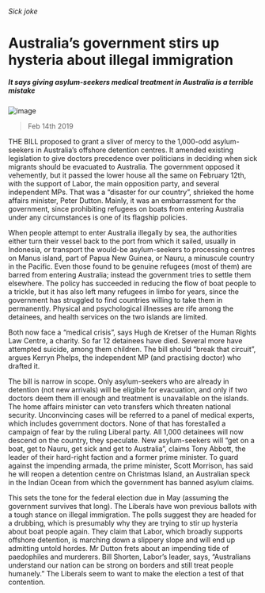 ###### Sick joke
# Australia’s government stirs up hysteria about illegal immigration 
##### It says giving asylum-seekers medical treatment in Australia is a terrible mistake 
![image](images/20190216_asp002.jpg) 
> Feb 14th 2019 
 
THE BILL proposed to grant a sliver of mercy to the 1,000-odd asylum-seekers in Australia’s offshore detention centres. It amended existing legislation to give doctors precedence over politicians in deciding when sick migrants should be evacuated to Australia. The government opposed it vehemently, but it passed the lower house all the same on February 12th, with the support of Labor, the main opposition party, and several independent MPs. That was a “disaster for our country”, shrieked the home affairs minister, Peter Dutton. Mainly, it was an embarrassment for the government, since prohibiting refugees on boats from entering Australia under any circumstances is one of its flagship policies. 
When people attempt to enter Australia illegally by sea, the authorities either turn their vessel back to the port from which it sailed, usually in Indonesia, or transport the would-be asylum-seekers to processing centres on Manus island, part of Papua New Guinea, or Nauru, a minuscule country in the Pacific. Even those found to be genuine refugees (most of them) are barred from entering Australia; instead the government tries to settle them elsewhere. The policy has succeeded in reducing the flow of boat people to a trickle, but it has also left many refugees in limbo for years, since the government has struggled to find countries willing to take them in permanently. Physical and psychological illnesses are rife among the detainees, and health services on the two islands are limited. 
Both now face a “medical crisis”, says Hugh de Kretser of the Human Rights Law Centre, a charity. So far 12 detainees have died. Several more have attempted suicide, among them children. The bill should “break that circuit”, argues Kerryn Phelps, the independent MP (and practising doctor) who drafted it. 
The bill is narrow in scope. Only asylum-seekers who are already in detention (not new arrivals) will be eligible for evacuation, and only if two doctors deem them ill enough and treatment is unavailable on the islands. The home affairs minister can veto transfers which threaten national security. Unconvincing cases will be referred to a panel of medical experts, which includes government doctors. None of that has forestalled a campaign of fear by the ruling Liberal party. All 1,000 detainees will now descend on the country, they speculate. New asylum-seekers will “get on a boat, get to Nauru, get sick and get to Australia”, claims Tony Abbott, the leader of their hard-right faction and a former prime minister. To guard against the impending armada, the prime minister, Scott Morrison, has said he will reopen a detention centre on Christmas Island, an Australian speck in the Indian Ocean from which the government has banned asylum claims. 
This sets the tone for the federal election due in May (assuming the government survives that long). The Liberals have won previous ballots with a tough stance on illegal immigration. The polls suggest they are headed for a drubbing, which is presumably why they are trying to stir up hysteria about boat people again. They claim that Labor, which broadly supports offshore detention, is marching down a slippery slope and will end up admitting untold hordes. Mr Dutton frets about an impending tide of paedophiles and murderers. Bill Shorten, Labor’s leader, says, “Australians understand our nation can be strong on borders and still treat people humanely.” The Liberals seem to want to make the election a test of that contention. 

